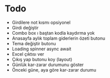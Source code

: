 # Todo

- Girdilere not kısmı opsiyonel
- Girdi değiştir
- Combo box ı baştan kodla kaydırma yok
- Anasayfa aylık toplam giderlerin özeti butonu
- Tema değiştir butonu
- Loading spinner async await
- Excel çıktısı ver
- Çıkış yap butonu koy (layout)
- Günlük kar-zarar durumunu göster
- Önceki güne, aya göre kar-zarar durumu
